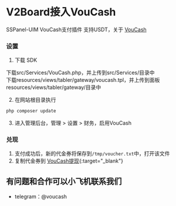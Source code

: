 # V2Board接入VouCash
SSPanel-UIM VouCash支付插件 支持USDT，关于 [VouCash](https://voucash.com/cn/about)

### 设置

1. 下载 SDK

下载src/Services/VouCash.php，并上传到src/Services/目录中  
下载resources/views/tabler/gateway/voucash.tpl，并上传到面板resources/views/tabler/gateway/目录中  

2. 在网站根目录执行

```sh
php composer update 
```

3. 进入管理后台，管理 > 设置 > 财务，启用VouCash


### 兑现
1. 支付成功后，新的代金券将保存到`/tmp/voucher.txt`中，打开该文件
2. 复制代金券到 [VouCash提现](https://voucash.com/cn/redeem){:target="_blank"}

## 有问题和合作可以小飞机联系我们
 - telegram：@voucash